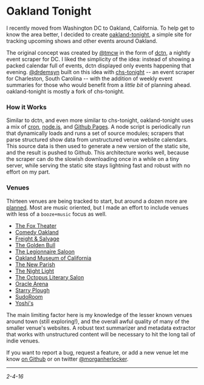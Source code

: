 Oakland Tonight
===

I recently moved from Washington DC to Oakland, California. To help get to know the area better, I decided to create [oakland-tonight](http://oakland-tonight.com/), a simple site for tracking upcoming shows and other events around Oakland.

The original concept was created by [@tmcw](https://twitter.com/tmcw) in the form of [dctn](http://www.macwright.org/2014/08/11/dctn.html), a nightly event scraper for DC. I liked the simplicity of the idea: instead of showing a packed calendar full of events, dctn displayed only events happening that evening. [@drdemsyn](https://twitter.com/drdemsyn) built on this idea with [chs-tonight](http://chs-tonight.com/) -- an event scraper for Charleston, South Carolina -- with the addition of weekly event summaries for those who would benefit from a *little bit* of planning ahead. oakland-tonight is mostly a fork of chs-tonight.

### How it Works

Similar to dctn, and even more similar to chs-tonight, oakland-tonight uses a mix of [cron](https://en.wikipedia.org/wiki/Cron), [node.js](http://nodejs.org/), and [Github Pages](https://pages.github.com/). A node script is periodically run that dynamically loads and runs a set of source modules; scrapers that parse structured show data from unstructured venue website calendars. This source data is then used to generate a new version of the static site, and the result is pushed to Github. This architecture works well, because the scraper can do the slowish downloading once in a while on a tiny server, while serving the static site stays lightning fast and robust with no effort on my part.

### Venues

Thirteen venues are being tracked to start, but around a dozen more are [planned](https://github.com/morganherlocker/oakland-tonight/issues/1). Most are music oriented, but I made an effort to include venues with less of a `booze+music` focus as well.

- [The Fox Theater](www.thefoxoakland.com/)
- [Comedy Oakland](www.comedyoakland.com/)
- [Freight & Salvage](http://freightandsalvage.org/)
- [The Golden Bull](http://thegoldenbullbar.com/)
- [The Legionnaire Saloon](http://legionnairesaloon.com/)
- [Oakland Museum of California](http://museumca.org/)
- [The New Parish](http://thenewparish.com/)
- [The Night Light](http://www.thenightlightoakland.com/)
- [The Octopus Literary Salon](https://oaklandoctopus.org/)
- [Oracle Arena](http://www.coliseum.com/)
- [Starry Plough](http://www.thestarryplough.com/)
- [SudoRoom](http://sudoroom.org/)
- [Yoshi's](http://yoshis.com/)

The main limiting factor here is my knowledge of the lesser known venues around town (still exploring!), and the overall awful quality of many of the smaller venue's websites. A robust text summarizer and metadata extractor that works with unstructured content will be necessary to hit the long tail of indie venues.

If you want to report a bug, request a feature, or add a new venue let me know [on Github](https://github.com/morganherlocker/oakland-tonight/issues) or on twitter [@morganherlocker](https://twitter.com/morganherlocker).

---

*2-4-16*
